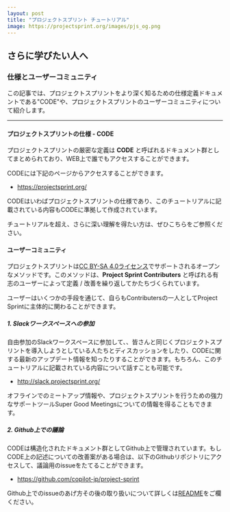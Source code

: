 ```yaml
---
layout: post
title: "プロジェクトスプリント チュートリアル"
image: https://projectsprint.org/images/pjs_og.png
---
```


## さらに学びたい人へ

### 仕様とユーザーコミュニティ

この記事では、プロジェクトスプリントをより深く知るための仕様定義ドキュメントである"CODE"や、プロジェクトスプリントのユーザーコミュニティについて紹介します。

---

#### プロジェクトスプリントの仕様 - CODE

プロジェクトスプリントの厳密な定義は **CODE** と呼ばれるドキュメント群としてまとめられており、WEB上で誰でもアクセスすることができます。

CODEには下記のページからアクセスすることができます。
- https://projectsprint.org/

CODEはいわばプロジェクトスプリントの仕様であり、このチュートリアルに記載されている内容もCODEに準拠して作成されています。

チュートリアルを超え、さらに深い理解を得たい方は、ぜひこちらをご参照ください。

#### ユーザーコミュニティ
プロジェクトスプリントは[CC BY-SA 4.0ライセンス](https://projectsprint.org/LICENCE)でサポートされるオープンなメソッドです。このメソッドは、**Project Sprint Contributers** と呼ばれる有志のユーザーによって定義 / 改善を繰り返してかたちづくられています。

ユーザーはいくつかの手段を通じて、自らもContributersの一人としてProject Sprintに主体的に関わることができます。

##### 1. Slackワークスペースへの参加
自由参加のSlackワークスペースに参加して、、皆さんと同じくプロジェクトスプリントを導入しようとしている人たちとディスカッションをしたり、CODEに関する最新のアップデート情報を知ったりすることができます。もちろん、このチュートリアルに記載されている内容について話すことも可能です。

- http://slack.projectsprint.org/

オフラインでのミートアップ情報や、プロジェクトスプリントを行うための強力なサポートツールSuper Good Meetingsについての情報を得ることもできます。

##### 2. Github上での議論
CODEは構造化されたドキュメント群としてGithub上で管理されています。もしCODE上の記述についての改善案がある場合は、以下のGithubリポジトリにアクセスして、議論用のissueをたてることができます。

- https://github.com/copilot-jp/project-sprint

Github上でのissueのあげ方その後の取り扱いについて詳しくは[README](https://github.com/copilot-jp/project-sprint)をご欄ください。
